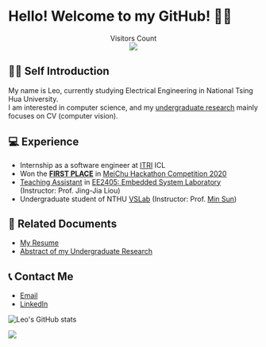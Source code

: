 # Hello! Welcome to my GitHub! 🚀🚀

<p align="center"> 
  Visitors Count<br>
  <img src="https://profile-counter.glitch.me/lyhsieh/count.svg" />
</p>

## 🙋‍♂️ Self Introduction
My name is Leo, currently studying Electrical Engineering in National Tsing Hua University. 
<br />
I am interested in computer science, and my [undergraduate research](https://github.com/lyhsieh/active_learning) mainly focuses on CV (computer vision). 

## 💻 Experience
* Internship as a software engineer at [ITRI](https://www.itri.org.tw/) ICL
* Won the [**FIRST PLACE**](https://www.hccg.gov.tw/ch/home.jsp?id=48&parentpath=&mcustomize=municipalnews_view.jsp&toolsflag=Y&dataserno=202010250004&t=MunicipalNews&mserno=201601300020) in [MeiChu Hackathon Competition 2020](https://github.com/lyhsieh/Meichu2020_Team_726)
* [Teaching Assistant](https://github.com/lyhsieh/NTHU_EE2405) in [EE2405: Embedded System Laboratory](https://www.ee.nthu.edu.tw/ee240500/) (Instructor: Prof. Jing-Jia Liou)
* Undergraduate student of NTHU [VSLab](https://aliensunmin.github.io/lab/info.html) (Instructor: Prof. [Min Sun](https://scholar.google.com/citations?user=1Rf6sGcAAAAJ&hl=zh-TW))

## 📝 Related Documents
* [My Resume](https://drive.google.com/file/d/1BcWuL6r6XDuAJ8-KpwtaatH3_aoo7n30/view?usp=sharing)
* [Abstract of my Undergraduate Research](https://drive.google.com/file/d/1_bzX01EOcB5Ui8ig4DcBHS12iGtBMZxf/view?usp=sharing)

## 📞 Contact Me
* [Email](mailto:leoshieh0hn@gmail.com)
* [LinkedIn](https://www.linkedin.com/in/linyunghsieh/)

![Leo's GitHub stats](https://github-readme-stats.vercel.app/api?username=lyhsieh&theme=gruvbox)

![](https://github-profile-summary-cards.vercel.app/api/cards/repos-per-language?username=lyhsieh&theme=github_dark)

<!-- <font size=2>看 還看？快去幫我的repo按星星啊XD
</br >
喜歡我的話歡迎追蹤我，才不會錯過最新的code喔😍 -->

